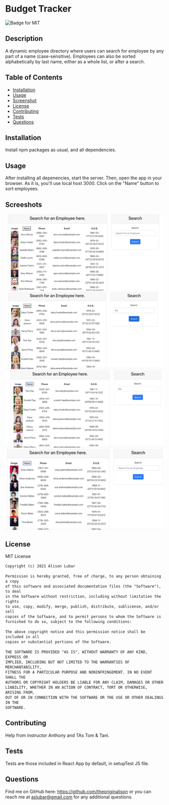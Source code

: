 # Budget Tracker
![Badge for MIT](https://img.shields.io/badge/license-MIT-green)

## Description
A dynamic employee directory where users can search for employee by any part of a name (case-sensitive). Employees can also be sorted alphabetically by last name, either as a whole list, or after a search.

## Table of Contents
* [Installation](#installation)
* [Usage](#usage)
* [Screenshot](#screenshot)
* [License](#license)
* [Contributing](#contributing)
* [Tests](#tests)
* [Questions](#questions)
  
## Installation
Install npm packages as usual, and all dependencies.

## Usage
After installing all depenencies, start the server. Then, open the app in your browser. As it is, you'll use local host 3000. Click on the "Name" button to sort employees.

## Screeshots
![Screenshot of Employee List](./public/assets/employee-list.png)
![Screenshot of Search Results](./public/assets/search-results.png)
![Screenshot of Sorted Search Results](./public/assets/search-sorted.png)
![Screenshot of All Employees Sorted](./public/assets/all-sorted.png)

## License
MIT License

    Copyright (c) 2021 Alison Lubar
    
    Permission is hereby granted, free of charge, to any person obtaining a copy
    of this software and associated documentation files (the "Software"), to deal
    in the Software without restriction, including without limitation the rights
    to use, copy, modify, merge, publish, distribute, sublicense, and/or sell
    copies of the Software, and to permit persons to whom the Software is
    furnished to do so, subject to the following conditions:
    
    The above copyright notice and this permission notice shall be included in all
    copies or substantial portions of the Software.
    
    THE SOFTWARE IS PROVIDED "AS IS", WITHOUT WARRANTY OF ANY KIND, EXPRESS OR
    IMPLIED, INCLUDING BUT NOT LIMITED TO THE WARRANTIES OF MERCHANTABILITY,
    FITNESS FOR A PARTICULAR PURPOSE AND NONINFRINGEMENT. IN NO EVENT SHALL THE
    AUTHORS OR COPYRIGHT HOLDERS BE LIABLE FOR ANY CLAIM, DAMAGES OR OTHER
    LIABILITY, WHETHER IN AN ACTION OF CONTRACT, TORT OR OTHERWISE, ARISING FROM,
    OUT OF OR IN CONNECTION WITH THE SOFTWARE OR THE USE OR OTHER DEALINGS IN THE
    SOFTWARE.

## Contributing
Help from instructor Anthony and TAs Tom & Tani.

## Tests
Tests are those included in React App by default, in setupTest JS file.

## Questions
Find me on GitHub here: https://github.com/theoriginalison
or you can reach me at aslubar@gmail.com for any additional questions.

